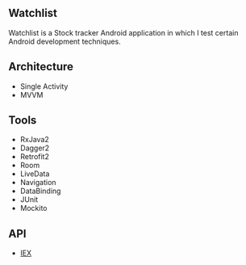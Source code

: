 ## Watchlist

Watchlist is a Stock tracker Android application in which I test certain Android development techniques.

## Architecture

- Single Activity
- MVVM

## Tools

- RxJava2
- Dagger2
- Retrofit2
- Room
- LiveData
- Navigation
- DataBinding
- JUnit
- Mockito

## API

- [IEX](https://iextrading.com/developer/docs/)
